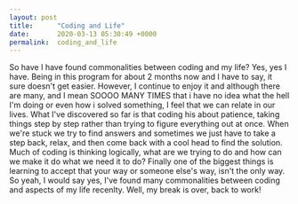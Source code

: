 ```yaml
---
layout: post
title:      "Coding and Life"
date:       2020-03-13 05:30:49 +0000
permalink:  coding_and_life
---
```



So have I have found commonalities between coding and my life? Yes, yes I have. Being in this program for about 2 months now and I have to say, it sure doesn't get easier. However, I continue to enjoy it and although there are many, and I mean SOOOO MANY TIMES that i have no idea what the hell I'm doing or even how i solved something, I feel that we can relate in our lives. What I've discovered so far is that coding his about patience, taking things step by step rather than trying to figure everything out at once. When we're stuck we try to find answers and sometimes we just have to take a step back, relax, and then come back with a cool head to find the solution. Much of coding is thinking logically, what are we trying to do and how can we make it do what we need it to do? Finally one of the biggest things is learning to accept that your way or someone else's way, isn't the only way. So yeah, I would say yes, I've found many commonalities between coding and aspects of my life recenlty. Well, my break is over, back to work!  
